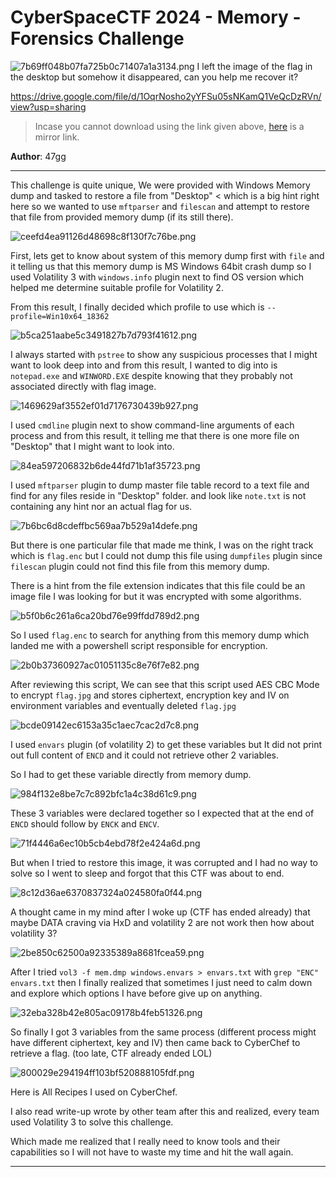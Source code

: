 # CyberSpaceCTF 2024 - Memory - Forensics Challenge
![7b69ff048b07fa725b0c71407a1a3134.png](/_resources/7b69ff048b07fa725b0c71407a1a3134.png)
I left the image of the flag in the desktop but somehow it disappeared, can you help me recover it?

https://drive.google.com/file/d/1OqrNosho2yYFSu05sNKamQ1VeQcDzRVn/view?usp=sharing

> Incase you cannot download using the link given above, [here](https://drive.google.com/file/d/1hGiy8z73YPDV5E0OnZYA-MJZ5WcBzskT/view?usp=sharing) is a mirror link.

**Author**: 47gg
* * *
This challenge is quite unique, We were provided with Windows Memory dump and tasked to restore a file from "Desktop" < which is a big hint right here so we wanted to use `mftparser` and `filescan` and attempt to restore that file from provided memory dump (if its still there).

![ceefd4ea91126d48698c8f130f7c76be.png](/_resources/ceefd4ea91126d48698c8f130f7c76be.png)

First, lets get to know about system of this memory dump first with `file` and it telling us that this memory dump is MS Windows 64bit crash dump so I used Volatility 3 with `windows.info` plugin next to find OS version which helped me determine suitable profile for Volatility 2.

From this result, I finally decided which profile to use which is `--profile=Win10x64_18362`

![b5ca251aabe5c3491827b7d793f41612.png](/_resources/b5ca251aabe5c3491827b7d793f41612.png)

I always started with `pstree` to show any suspicious processes that I might want to look deep into and from this result, I wanted to dig into is `notepad.exe` and `WINWORD.EXE` despite knowing that they probably not associated directly with flag image. 

![1469629af3552ef01d7176730439b927.png](/_resources/1469629af3552ef01d7176730439b927.png)

I used `cmdline` plugin next to show command-line arguments of each process and from this result, it telling me that there is one more file on "Desktop" that I might want to look into.

![84ea597206832b6de44fd71b1af35723.png](/_resources/84ea597206832b6de44fd71b1af35723.png)

I used `mftparser` plugin to dump master file table record to a text file and find for any files reside in "Desktop" folder. and look like `note.txt` is not containing any hint nor an actual flag for us.

![7b6bc6d8cdeffbc569aa7b529a14defe.png](/_resources/7b6bc6d8cdeffbc569aa7b529a14defe.png)

But there is one particular file that made me think, I was on the right track which is `flag.enc` but I could not dump this file using `dumpfiles` plugin since `filescan` plugin could not find this file from this memory dump.

There is a hint from the file extension indicates that this file could be an image file I was looking for but it was encrypted with some algorithms. 

![b5f0b6c261a6ca20bd76e99ffdd789d2.png](/_resources/b5f0b6c261a6ca20bd76e99ffdd789d2.png)

So I used `flag.enc` to search for anything from this memory dump which landed me with a powershell script responsible for encryption.

![2b0b37360927ac01051135c8e76f7e82.png](/_resources/2b0b37360927ac01051135c8e76f7e82.png)

After reviewing this script, We can see that this script used AES CBC Mode to encrypt `flag.jpg` and stores ciphertext, encryption key and IV on environment variables and eventually deleted `flag.jpg`

![bcde09142ec6153a35c1aec7cac2d7c8.png](/_resources/bcde09142ec6153a35c1aec7cac2d7c8.png)

I used `envars` plugin (of volatility 2) to get these variables but It did not print out full content of `ENCD` and it could not retrieve other 2 variables.

So I had to get these variable directly from memory dump. 

![984f132e8be7c7c892bfc1a4c38d61c9.png](/_resources/984f132e8be7c7c892bfc1a4c38d61c9.png)

These 3 variables were declared together so I expected that at the end of `ENCD` should follow by `ENCK` and `ENCV`.

![71f4446a6ec10b5cb4ebd78f2e424a6d.png](/_resources/71f4446a6ec10b5cb4ebd78f2e424a6d.png)

But when I tried to restore this image, it was corrupted and I had no way to solve so I went to sleep and forgot that this CTF was about to end.

![8c12d36ae6370837324a024580fa0f44.png](/_resources/8c12d36ae6370837324a024580fa0f44.png)

A thought came in my mind after I woke up (CTF has ended already) that maybe DATA craving via HxD and volatility 2 are not work then how about volatility 3?

![2be850c62500a92335389a8681fcea59.png](/_resources/2be850c62500a92335389a8681fcea59.png)

After I tried `vol3 -f mem.dmp windows.envars > envars.txt` with `grep "ENC" envars.txt` then I finally realized that sometimes I just need to calm down and explore which options I have before give up on anything.

![32eba328b42e805ac09178b4feb51326.png](/_resources/32eba328b42e805ac09178b4feb51326.png)

So finally I got 3 variables from the same process (different process might have different ciphertext, key and IV) then came back to CyberChef to retrieve a flag. (too late, CTF already ended LOL)

![800029e294194ff103bf520888105fdf.png](/_resources/800029e294194ff103bf520888105fdf.png)

Here is All Recipes I used on CyberChef.

I also read write-up wrote by other team after this and realized, every team used Volatility 3 to solve this challenge.

Which made me realized that I really need to know tools and their capabilities so I will not have to waste my time and hit the wall again.
***